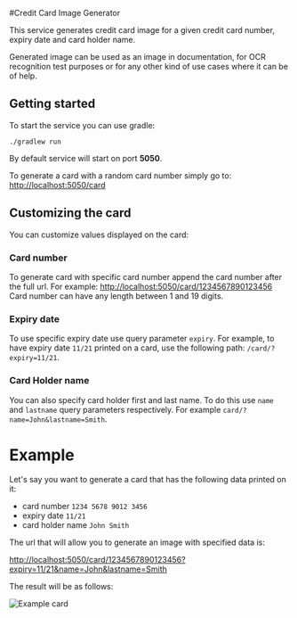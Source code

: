 #Credit Card Image Generator

This service generates credit card image for a given credit card number, expiry date and card holder name.

Generated image can be used as an image in documentation, for OCR recognition test purposes or for any other kind of use cases where it can be of help.

## Getting started

To start the service you can use gradle:

```
./gradlew run
```

By default service will start on port **5050**.

To generate a card with a random card number simply go to: <http://localhost:5050/card>

## Customizing the card

You can customize values displayed on the card:

### Card number

To generate card with specific card number append the card number after the full url. For example: <http://localhost:5050/card/1234567890123456>
Card number can have any length between 1 and 19 digits.

### Expiry date

To use specific expiry date use query parameter `expiry`.
For example, to have expiry date `11/21` printed on a card, use the following path: `/card/?expiry=11/21`.

### Card Holder name

You can also specify card holder first and last name. To do this use `name` and `lastname` query parameters respectively. For example `card/?name=John&lastname=Smith`. 

# Example

Let's say you want to generate a card that has the following data printed on it:

* card number `1234 5678 9012 3456`
* expiry date `11/21`
* card holder name `John Smith`

The url that will allow you to generate an image with specified data is:

<http://localhost:5050/card/1234567890123456?expiry=11/21&name=John&lastname=Smith>

The result will be as follows:

![Example card](https://github.com/vthub/card-image-generator/raw/master/src/main/resources/example-card.png "Example card")
